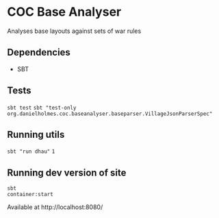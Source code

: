 # COC Base Analyser

Analyses base layouts against sets of war rules


## Dependencies

 - SBT


## Tests

`sbt test`
`sbt "test-only org.danielholmes.coc.baseanalyser.baseparser.VillageJsonParserSpec"`


## Running utils

`sbt "run dhau"`
`1`


## Running dev version of site

```
sbt
container:start
```
Available at http://localhost:8080/